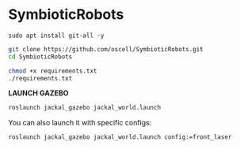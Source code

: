 # SymbioticRobots
```
sudo apt install git-all -y
```

```bash
git clone https://github.com/oscell/SymbioticRobots.git
cd SymbioticRobots
```

```bash
chmod +x requirements.txt
./requirements.txt
```

**LAUNCH GAZEBO**

```bash
roslaunch jackal_gazebo jackal_world.launch
```

You can also launch it with specific configs:

```
roslaunch jackal_gazebo jackal_world.launch config:=front_laser
```
